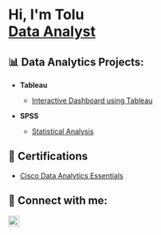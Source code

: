 <h1>Hi, I'm Tolu <br/><a href="https://github.com/ToluShitu">Data Analyst</a>

<h2>📊 Data Analytics Projects:</h2>

- <b>Tableau</b>
  - [Interactive Dashboard using Tableau](https://public.tableau.com/app/profile/toluwalase.shitu/viz/AnAnalysisofmoviesbetween2000-2017basedonpopularityandrevenueearned/Sheet1)

- <b>SPSS</b>
  - [Statistical Analysis](https://github.com/ToluShitu/SPSS-Projects)



<h2> 📑 Certifications</h2>

- [Cisco Data Analytics Essentials](https://www.credly.com/badges/cab6ca90-095f-45d9-b03c-8e7e06f9620a/public_url)


<h2> 🤳 Connect with me:</h2>


[<img align="left" alt="JoshMadakor | LinkedIn" width="22px" src="https://cdn.jsdelivr.net/npm/simple-icons@v3/icons/linkedin.svg" />][linkedin]


[linkedin]: https://linkedin.com/in/t0lu



<!--
**ToluShitu/ToluShitu** is a ✨ _special_ ✨ repository because its `README.md` (this file) appears on your GitHub profile.

Here are some ideas to get you started:

- 🔭 I’m currently working on ...
- 🌱 I’m currently learning ...
- 👯 I’m looking to collaborate on ...
- 🤔 I’m looking for help with ...
- 💬 Ask me about ...
- 📫 How to reach me: ...
- 😄 Pronouns: ...
- ⚡ Fun fact: ...
-->
